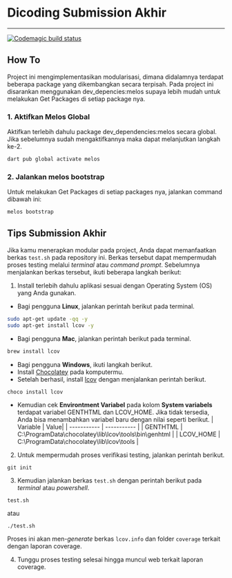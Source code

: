 # Dicoding Submission Akhir

---

[![Codemagic build status](https://api.codemagic.io/apps/6495e63bd062fbd108096fb1/6495e63bd062fbd108096fb0/status_badge.svg)](https://codemagic.io/apps/<app-id>/<workflow-id>/latest_build)

## How To

Project ini mengimplementasikan modularisasi, dimana didalamnya terdapat beberapa package yang dikembangkan secara terpisah. Pada project ini disarankan menggunakan dev_depencies:melos supaya lebih mudah untuk melakukan Get Packages di setiap package nya.

### 1. Aktifkan Melos Global

Aktifkan terlebih dahulu package dev_dependencies:melos secara global. Jika sebelumnya sudah mengaktifkannya maka dapat melanjutkan langkah ke-2.

```sh
dart pub global activate melos
```

### 2. Jalankan melos bootstrap

Untuk melakukan Get Packages di setiap packages nya, jalankan command dibawah ini:

```sh
melos bootstrap
```

## Tips Submission Akhir

Jika kamu menerapkan modular pada project, Anda dapat memanfaatkan berkas `test.sh` pada repository ini. Berkas tersebut dapat mempermudah proses testing melalui *terminal* atau *command prompt*. Sebelumnya menjalankan berkas tersebut, ikuti beberapa langkah berikut:

1. Install terlebih dahulu aplikasi sesuai dengan Operating System (OS) yang Anda gunakan.

- Bagi pengguna **Linux**, jalankan perintah berikut pada terminal.

```sh
sudo apt-get update -qq -y
sudo apt-get install lcov -y
```

- Bagi pengguna **Mac**, jalankan perintah berikut pada terminal.

```sh
brew install lcov
```

- Bagi pengguna **Windows**, ikuti langkah berikut.
- Install [Chocolatey](https://chocolatey.org/install) pada komputermu.
- Setelah berhasil, install [lcov](https://community.chocolatey.org/packages/lcov) dengan menjalankan perintah berikut.

```sh
choco install lcov
```

- Kemudian cek __Environtment Variabel__ pada kolom __System variabels__ terdapat variabel GENTHTML dan LCOV_HOME. Jika tidak tersedia, Anda bisa menambahkan variabel baru dengan nilai seperti berikut.
   | Variable | Value|
   | ----------- | ----------- |
   | GENTHTML | C:\ProgramData\chocolatey\lib\lcov\tools\bin\genhtml |
   | LCOV_HOME | C:\ProgramData\chocolatey\lib\lcov\tools |

2. Untuk mempermudah proses verifikasi testing, jalankan perintah berikut.

```text
git init
```

3. Kemudian jalankan berkas `test.sh` dengan perintah berikut pada *terminal* atau *powershell*.

```text
test.sh
```

atau

```text
./test.sh
```

Proses ini akan men-*generate* berkas `lcov.info` dan folder `coverage` terkait dengan laporan coverage.

4. Tunggu proses testing selesai hingga muncul web terkait laporan coverage.

